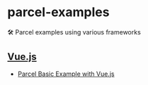 # parcel-examples

🛠 Parcel examples using various frameworks

## [Vue.js](https://vuejs.org)
- [Parcel Basic Example with Vue.js](https://github.com/parcel-bundler/examples/Vue/)
